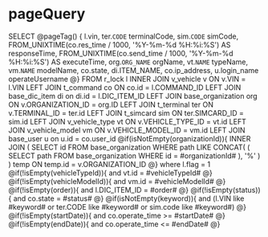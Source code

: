 pageQuery
===
SELECT
@pageTag() {
	l.vin,
	ter.`CODE` terminalCode,
	sim.`CODE` simCode,
	FROM_UNIXTIME(co.res_time / 1000, '%Y-%m-%d %H:%i:%S') AS responseTime,
    FROM_UNIXTIME(co.send_time / 1000, '%Y-%m-%d %H:%i:%S') AS executeTime,
	org.`ORG_NAME` orgName,
	vt.`NAME` typeName,
	vm.`NAME` modelName,
	co.state,
	di.ITEM_NAME,
	co.ip_address,
	u.login_name operateUsername
 @}
FROM
	r_lock l
INNER JOIN v_vehicle v ON v.VIN = l.VIN
LEFT JOIN t_command co ON co.id = l.COMMAND_ID
LEFT JOIN base_dic_item di on di.id = l.DIC_ITEM_ID
LEFT JOIN base_organization org ON v.ORGANIZATION_ID = org.ID
LEFT JOIN t_terminal ter ON v.TERMINAL_ID = ter.id
LEFT JOIN t_simcard sim ON ter.SIMCARD_ID = sim.id
LEFT JOIN v_vehicle_type vt ON v.VEHICLE_TYPE_ID = vt.id
LEFT JOIN v_vehicle_model vm ON v.VEHICLE_MODEL_ID = vm.id
LEFT JOIN base_user u on u.id = co.user_id
@if(isNotEmpty(organizationId)){
    INNER JOIN ( SELECT id FROM base_organization 
                    WHERE path LIKE CONCAT( ( SELECT path FROM base_organization WHERE id = #organizationId# ), '%' ) ) temp 
        ON temp.id = v.ORGANIZATION_ID
@}
where l.flag = 1
    @if(!isEmpty(vehicleTypeId)){
        and vt.id = #vehicleTypeId#
    @}
    @if(!isEmpty(vehicleModelId)){
        and vm.id = #vehicleModelId#
    @}
    @if(!isEmpty(order)){
        and l.DIC_ITEM_ID = #order#	
    @}
    @if(!isEmpty(status)){
        and co.state = #status#	
    @}
    @if(isNotEmpty(keyword)){
        and (l.VIN like #keyword# or ter.CODE like #keyword# or sim.code like #keyword#)
    @}
    @if(!isEmpty(startDate)){
        and co.operate_time >= #startDate#
    @}
    @if(!isEmpty(endDate)){
        and co.operate_time <= #endDate#
    @}
